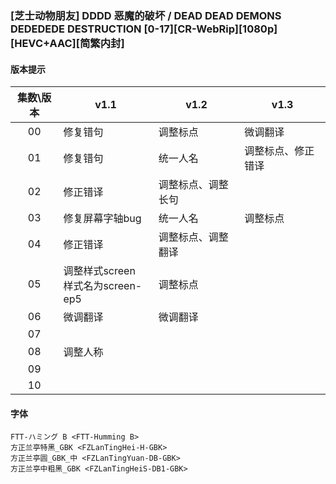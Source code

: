 ### [芝士动物朋友] DDDD 恶魔的破坏 / DEAD DEAD DEMONS DEDEDEDE DESTRUCTION [0-17][CR-WebRip][1080p][HEVC+AAC][简繁内封]
#### 版本提示
| 集数\版本 | v1.1                                    | v1.2               | v1.3               |
| :-------: | --------------------------------------- | ------------------ | ------------------ |
| 00        | 修复错句                                | 调整标点           |  微调翻译           |
| 01        | 修复错句                                | 统一人名           | 调整标点、修正错译   |
| 02        | 修正错译                                | 调整标点、调整长句 |                     |
| 03        | 修复屏幕字轴bug                         | 统一人名           | 调整标点            |
| 04        | 修正错译                                | 调整标点、调整翻译 |                     |
| 05        | 调整样式screen<br/>样式名为screen-ep5    | 调整标点           |                     |
| 06        | 微调翻译                                | 微调翻译           |                     |
| 07        |                                         |                   |                     |
| 08        | 调整人称                                |                   |                     |
| 09        |                                        |                    |                     |
| 10        |                                        |                    |                     |
#### 字体
```
FTT-ハミング B <FTT-Humming B>
方正兰亭特黑_GBK <FZLanTingHei-H-GBK>
方正兰亭圆_GBK_中 <FZLanTingYuan-DB-GBK>
方正兰亭中粗黑_GBK <FZLanTingHeiS-DB1-GBK>
```
